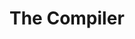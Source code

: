 <!-- .slide: data-background="url('resources/typescript-blueprint.svg') no-repeat #03324C center"-->

# The Compiler

